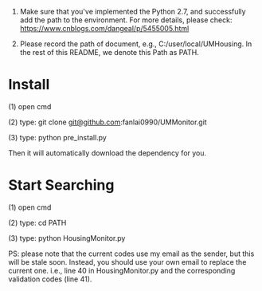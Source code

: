 1. Make sure that you've implemented the Python 2.7, and successfully add the path to the environment. For more details, please check:
https://www.cnblogs.com/dangeal/p/5455005.html

2. Please record the path of document, e.g., C:/user/local/UMHousing. In the rest of this README, we denote this Path as PATH.

Install
=====================
(1) open cmd

(2) type: git clone git@github.com:fanlai0990/UMMonitor.git

(3) type: python pre_install.py

Then it will automatically download the dependency for you.

Start Searching
=====================

(1) open cmd

(2) type: cd PATH

(3) type: python HousingMonitor.py

PS: please note that the current codes use my email as the sender, but this will be stale soon. Instead, you should use your own email to replace the current one. i.e., line 40 in HousingMonitor.py and the corresponding validation codes (line 41).
